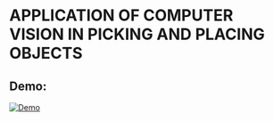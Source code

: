 # APPLICATION OF COMPUTER VISION IN PICKING AND PLACING OBJECTS

## Demo:
[![Demo](http://img.youtube.com/vi/asCSbARi2ZE/0.jpg)](https://youtu.be/asCSbARi2ZE)
